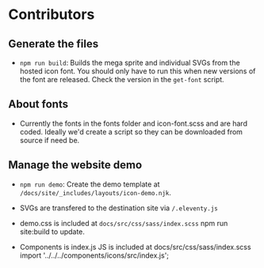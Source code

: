 # Contributors

## Generate the files

- `npm run build`: Builds the mega sprite and individual SVGs from the hosted icon font. You should only have to run this when new versions of the font are released.
  Check the version in the `get-font` script.

## About fonts

- Currently the fonts in the fonts folder and icon-font.scss and are hard coded. Ideally we'd create a script so they can be downloaded from source if need be.

## Manage the website demo

- `npm run demo`: Create the demo template at `/docs/site/_includes/layouts/icon-demo.njk`.

- SVGs are transfered to the destination site via `/.eleventy.js`

- demo.css is included at `docs/src/css/sass/index.scss` npm run site:build to update.

- Components is index.js JS is included at docs/src/css/sass/index.scss import '../../../components/icons/src/index.js';
